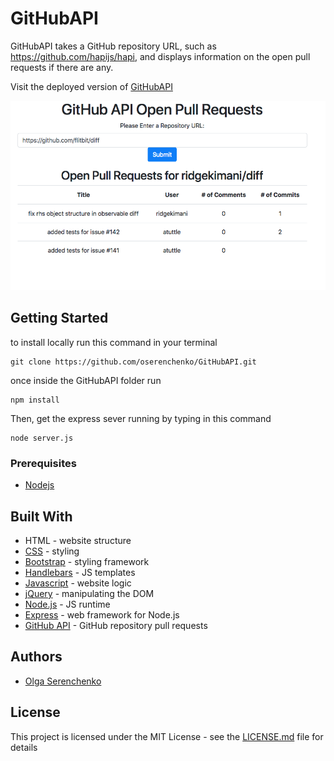 # GitHubAPI

GitHubAPI takes a GitHub repository URL, such as https://github.com/hapijs/hapi, and displays information on the open pull requests if there are any. 

Visit the deployed version of [GitHubAPI](https://thawing-beach-74807.herokuapp.com/)

![homepage](GitHubAPI.png)

## Getting Started
to install locally run this command in your terminal
```
git clone https://github.com/oserenchenko/GitHubAPI.git
```
once inside the GitHubAPI folder run 
```
npm install
```

Then, get the express sever running by typing in this command
```
node server.js
```

### Prerequisites

* [Nodejs](https://nodejs.org/)


## Built With

* HTML - website structure
* [CSS](https://css-tricks.com/) - styling
* [Bootstrap](https://getbootstrap.com/) - styling framework
* [Handlebars](https://handlebarsjs.com/) - JS templates
* [Javascript](https://www.javascript.com/) - website logic
* [jQuery](https://jquery.com/) - manipulating the DOM
* [Node.js](https://nodejs.org/en/) - JS runtime
* [Express](https://expressjs.com/) - web framework for Node.js
* [GitHub API](https://developer.github.com/v3/) - GitHub repository pull requests


## Authors

* [Olga Serenchenko](https://github.com/oserenchenko)

## License

This project is licensed under the MIT License - see the [LICENSE.md](LICENSE.md) file for details

